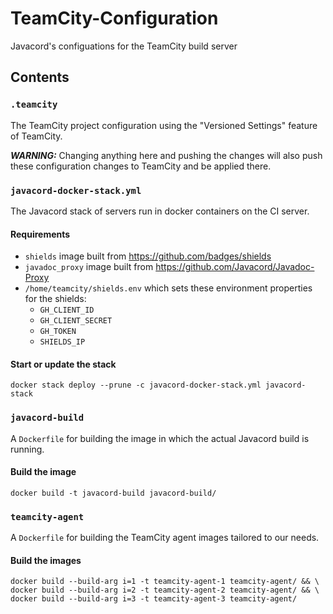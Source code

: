 # TeamCity-Configuration
Javacord's configuations for the TeamCity build server

## Contents

### `.teamcity`

The TeamCity project configuration using the "Versioned Settings" feature of TeamCity.

***WARNING:*** Changing anything here and pushing the changes will also push these
configuration changes to TeamCity and be applied there.

### `javacord-docker-stack.yml`

The Javacord stack of servers run in docker containers on the CI server.

#### Requirements

* `shields` image built from https://github.com/badges/shields
* `javadoc_proxy` image built from https://github.com/Javacord/Javadoc-Proxy
* `/home/teamcity/shields.env` which sets these environment properties for the shields:
  * `GH_CLIENT_ID`
  * `GH_CLIENT_SECRET`
  * `GH_TOKEN`
  * `SHIELDS_IP`

#### Start or update the stack

```shell
docker stack deploy --prune -c javacord-docker-stack.yml javacord-stack
```

### `javacord-build`

A `Dockerfile` for building the image in which the actual Javacord build is running.

#### Build the image

```shell
docker build -t javacord-build javacord-build/
```

### `teamcity-agent`

A `Dockerfile` for building the TeamCity agent images tailored to our needs.

#### Build the images

```shell
docker build --build-arg i=1 -t teamcity-agent-1 teamcity-agent/ && \
docker build --build-arg i=2 -t teamcity-agent-2 teamcity-agent/ && \
docker build --build-arg i=3 -t teamcity-agent-3 teamcity-agent/
```
